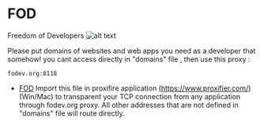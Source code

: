 
# FOD
Freedom of Developers
![alt text](https://raw.githubusercontent.com/freedomeofdevelopers/fod/master/FoD.png)

Please put domains of websites and web apps you need as a developer that somehow! you cant access directly  in "domains" file , then use this proxy :
```
fodev.org:8118
```

- [FOD](#fod)
Import this file in proxifire application (https://www.proxifier.com/) (Win/Mac) to transparent your TCP connection from any application through fodev.org proxy.
All other addresses that are not defined in "domains" file will route directly.
